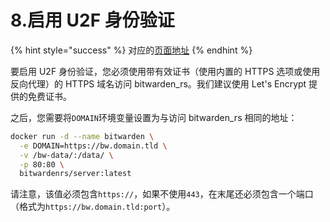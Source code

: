 # 8.启用 U2F 身份验证

{% hint style="success" %}
对应的[页面地址](https://github.com/dani-garcia/bitwarden_rs/wiki/Enabling-U2F-authentication)
{% endhint %}

要启用 U2F 身份验证，您必须使用带有效证书（使用内置的 HTTPS 选项或使用反向代理）的 HTTPS 域名访问 bitwarden\_rs。我们建议使用 Let's Encrypt 提供的免费证书。

之后，您需要将`DOMAIN`环境变量设置为与访问 bitwarden\_rs 相同的地址：

```bash
docker run -d --name bitwarden \
  -e DOMAIN=https://bw.domain.tld \
  -v /bw-data/:/data/ \
  -p 80:80 \
  bitwardenrs/server:latest
```

请注意，该值必须包含`https://`，如果不使用`443`，在末尾还必须包含一个端口（格式为`https://bw.domain.tld:port`）。

